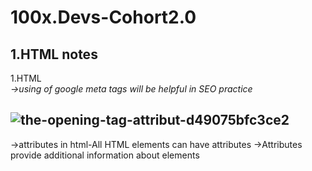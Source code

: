 # 100x.Devs-Cohort2.0
## 1.HTML notes</br>
1.HTML</br>
*->using of google meta tags will be helpful in SEO practice*
## ![the-opening-tag-attribut-d49075bfc3ce2](https://github.com/kupendrav/100x.Devs-Cohort2.0/assets/93828746/e130dab1-ed4b-4a6a-8352-59764059f202)

->attributes in html-All HTML elements can have attributes
->Attributes provide additional information about elements